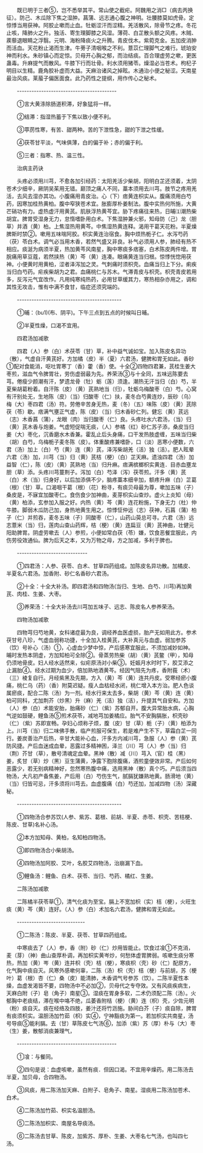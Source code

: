<!-- { "loadSidebar": true } -->
　　既已明于三者⑤，岂不悉举其平。常山使之截疟。阿魏用之消□（病去丙换征）。防己、木瓜除下焦之湿肿。菖蒲、远志通心腹之神明。壮腰膝莫如虎骨。定惊悸当用获神。阿胶止嗽而止血。牡蛎涩汗而涩精。羌活散风，除骨节之疼。冬花止咳，降肺火之升。独活、寄生理脚膝之风湿。薄荷、白芷散头额之风疼。木贼、蒺藜退眼睛之浮翳。元明、海粉降痰火之升腾。青皮伐木。紫菀克金。五加皮消肿而活血。天花粉止渴而生津。牛蒡子清咽喉之不利。薏苡仁理脚气之难行。琥珀安神而利水。朱砂镇心而定惊。贝母开心胸之郁，而治结痰。百合理虚劳之嗽，更医蛊毒。升麻提气而散风。牛膝下行而壮骨。利水须用猪苓。燥湿必当苍术。枸杞子明目以生精。鹿角胶补虚而大益。天麻治诸风之掉眩。木通治小便之秘涩。天南星最治风痰。莱菔子偏医面食。此乃药性之提纲，用作传心之秘术。

　　-----------------------------------------

　　①言大黄涤除肠道积滞，好象猛将一样。

　　②结滞：指湿热蓄于下焦以致小便不利。

　　③葶苈性寒，有苦、甜两种。苦的下泄性急，甜的下泄之性缓。

　　④茯苓甘平淡，气味俱薄，白的偏于补；赤的偏于利。

　　⑤三者：指寒、热、温三性。

　　治病主药诀

　　头疼必须用川芎，不愈各加引经药：太阳羌活少柴胡，阳明白芷还须着，太阴苍术少细辛，厥阴吴茱用无错。巅顶之痛人不同，藁本须用去川芎。肢节之疼用羌活，去风去湿亦其功。小腹痛用青皮治。心（下）痞黄连枳实从。腹痛须用白芍药，因寒加桂热黄柏。腹中窄狭苍术宜。胀膨厚朴姜制法。腹中实热何所施，大黄芒硝功有力。虚热虚汗用黄芪。肌肤浮热黄芩宜。胁下疼痛往来热，日晡⑴潮热柴胡宜。脾胃受湿身无力，怠惰嗜卧用白术。下焦湿肿兼火邪，知母防（己）龙（胆草）并酒（黄）柏。上焦湿热用黄芩。中焦湿热黄连释。渴用干葛天花粉。半夏燥脾斯时禁②。嗽用五味喘阿胶。枳实黄连治宿食。胸中烦热栀子仁。水泻芍药（茯）苓白术。调气必当用木香，若然气盛又非良。补气必须用人参，肺经有热不相应。痰涎为病须半夏，热加黄芩风南星，胸中寒痰多痞塞，白术陈皮两件增。胃脘痛用草豆蔻，若然挟热（黄）芩（黄）连凑。眼痛黄连当归根。惊悸恍惚用茯神。小便黄时用黄柏，涩者泽泻加之灵。气刺痛时须枳壳。血痛当归上下分。痢疾当归白芍药。疟疾柴胡为之君。血痛桃仁与苏木。气滞青皮与枳壳。枳壳青皮若用多，反泻元气宜改作。凡用纯寒纯热药，必用甘草缓其力，寒热相杂亦用之，调和其性无攻击，惟有中满不食甘，临症还须究端的。

　　-------------------------------------------

　　①晡：（bu1)(布、阴平)。下午三点到五点的时候叫日晡。

　　②半夏性燥，口渴不宜用。

　　四君汤加减歌

　　四君（人）参（白）术茯苓（甘）草，补中益气诚如宝。加入陈皮名异功（散），气虚自汗黄芪好。方加橘（皮）半（夏）六君汤，健脾和胃无如此。香砂①配对食能消，呕吐胃寒丁（香）藿（香）使。十全②四物四君兼，芪桂生姜大枣煎，滋血气令脾胃壮，劳伤虚弱最为先。养荣汤③与十全同，五味远陈要去芎。倦瘦少颜潮有汗，梦遗龙骨（牡）蛎（莲）须逢。潮热无汗当归（白）芍，半夏柴胡葛粉着。自汗陈（皮）（黄）芪熟地当（归），牡蛎乌梅酸枣（白）芍。心窝有汗别处无，生地陈（皮）（当）归酸枣（仁）扶，麦冬白芍黄连炒，辰砂（乌）梅（大）枣四君（汤）符。劳倦辛苦身无热，麦（冬）（五）味陈（皮）（黄）芪除茯（苓）歇。痞满气壅正气虚，陈（皮）（当）归木香砂仁列。健忘（黄）芪远（志）木香菖（蒲），龙眼（肉）当归酸枣（仁）良。头疼吐水六君汤，（当）归（黄）芪木香与炮姜。气虚短促喘无痰，（人）参橘（红）砂仁苏子添，桑皮当归姜（大）枣化，沉香磨水木香兼。霍乱止后头身痛，口干发热肢虚缠，五味当归柴（胡）白芍，乌梅栀子麦冬陈（皮）。体重酸疼兼嗜卧，口（淡）恶寒小便数，六君（汤）加上（白）芍（黄）连（黄）芪，泽泻柴胡羌（活）独（活）。肥人眩晕六君（汤）加，川芎（当）归（黄）芪桔（梗）（白）芷天麻。遗浊四君（汤）加益智（仁），陈（皮）（黄）芪熟地（当）归升麻。痞满槟榔枳实黄连．目赤血壅龙胆（草）添。头疼川芎蔓荆子。泻加（白）芍泽（泻）茯苓煎。汗多（黄）芪（白）术（当）归身好，以后加添俱不少，脑疼藁本细辛加，额疼升麻（白）芷葛（根）（甘）草。口渴咽干葛（根）（花）粉寻，有痰贝母最为尊，嗽加五味（子）桑皮是，不寐宜加酸枣仁。食伤食少加神曲，麦芽枳实山查炒。虚火上炎知（母）（黄）柏添，玄参加入服之好。内热（黄）芩（黄）连花粉施，下身无力（杜）仲牛膝。脚弱木瓜防己加，身热地黄生用之。惊悸怔仲远（志）茯神，石菖（蒲）柏子（仁）并煎吞，麦冬五味（子）同酸枣（仁），山药山萸总可寻。六君（汤）远志薏米（当）归，莲肉山查山药辉，桔（梗）（黄）连扁豆（黄）芪神曲，壮健元阳助脾胃。阴虚劳嗽去（人）参煎，小便如常白茯（苓）嫌，饮食恶餐宜服此，内伤劳役效通仙。脾为后天之本，又为万物之母，方之加减，多利于脾也。

　　-----------------------------

　　①四君汤：人参、茯苓、白术、甘草四药组成。加陈皮名异功散。加橘皮、半夏名六君汤。加香附、砂仁名香砂六君汤。

　　②十全：十全大补汤。即四君汤和四物汤(当归、生地、白芍、川芎)再加黄芪、肉桂、生姜、大枣。

　　③养荣汤：十全大补汤去川芎加五味子、远志、陈皮名人参养荣汤。

　　四物汤加减歌

　　四物芎归芍地黄，女科诸症最为良，调经养血医虚损，胎产无如用此方。参术茯甘号八珍，气虚血弱称功捷，十全加入桂黄芪，大补真元与血虚。弱加参苏（饮）号补心（汤）①，心虚血少梦中惊，产后感寒宜服此，不须加减妙如神。晡时发热本阴虚，方加知柏可全除②。骨蒸劳热柴（胡）（黄）芪鳖（甲），知母仍须地骨皮。妇人经水适然来，似疟原汤对小柴③。妊娠月水时时下，胶艾添之止漏胎④。经水过期为血少，倍加熟地酒黄芩。经因气阻先为疼，香附莪（术）（三）棱复自行。月经紫黑及先期，方入（黄）芩（黄）连共丹皮。受寒经瘀小腹痛，桃仁乌（药）（香）附莫迟疑。瘦人血枯经水闭，桃仁增入本方治。肥人色谈属瘀痰，配合二陈（汤）为一剂。经水行来太去多，柴胡（黄）芩（黄）连（黄）柏可同科，尤加荆芥（炒黑）升（麻）羌（活）独（活），升提其气自安和。方加（人）参（白）术能安胎，胎痛砂（仁）（紫）苏郁自开。腹大异常胎水病，心胸气逆如鼓硬，鲤鱼汤⑤煎术茯苓，减地芎加姜橘应。胎气不安胸膈胀，枳壳砂（仁）（紫）苏即宣畅。孕妇心烦称子烦，腹（皮）甘（草）栀（子）（黄）柏添为上。川芎（当）归二味佛手散，临产煎服可保生，若是难产生不下，草霜白芷一同行。姜炭善治产后热，辛甘大能补心血，汗多方内减川芎，急服（人）参（黄）芪防风捷。产后血迷成血晕，恶露过多精神困，泽兰（川）芎（人）参（当）归（荆）芥甘（草），散号清魂定血晕。黑神（散）减（川）芎入（官）桂（黑）姜，炙甘（草）炒（黑）豆生蒲黄，净露下胞除腹痛，酒煎童便效非常。产后如何恶露少，若无别病精神好，忽然寒热腹中痛，选用黑神（散）真个巧。产后须当四物汤，大凡初产备焦姜，产后用（白）芍伤生气，腻膈犹嫌熟地黄。肠滑地（黄）（当）归皆可忌，汗多须将川芎去。血虚腹痛（白）芍还加，加减四物（汤）深藏秘。

　　-------------------------------------------

　　①四物汤合参苏饮(人参、紫苏、葛根、前胡、半夏、赤苓、枳壳、苦桔梗、陈皮、甘草)名补心汤。

　　②本方加知母、黄柏，名知柏四物汤。

　　③即四物汤合小柴胡汤。

　　④四物汤加阿胶、艾叶，名胶艾四物汤，治崩漏下血。

　　⑤鲤鱼汤：鲤鱼、白术、茯苓、当归、芍药、橘红、生姜。

　　二陈汤加减歌

　　二陈橘半茯苓草①，清气化痰为至宝。膈上不宽加枳（实）桔（梗），火旺生痰（黄）芩（黄）连好。（人）参（白）术加名六君汤，健脾和胃无如此。

　　----------------------------

　　①二陈汤：陈皮、半夏、茯苓、甘草四药组成。

　　中寒痰去了（人）参，香（附）砂（仁）炒用皆能止。饮食过飡①不克消，麦（芽）（神）曲山查厚朴调，再加枳实黄岑炒，何愁体虚胃脾弱。咳嗽生痰分寒热，热加（黄）岑（黄）连并枳（壳）桔（梗），寒痰枳（壳）砂（仁）配原方，化气胸中痰自灭。风寒外感嗽何辜，二陈（汤）枳（壳）桔（梗）与前胡，苏（梗叶）葛（根）杏（仁）桑（皮）能清肺，木香调气号参苏（饮）。二陈半夏性本燥，血虚发渴皆不要，四物汤中不必加②，贝母代之专夺效。又有风痰疾病生，天麻白附（子）皂（角子）南星③。湿痰在胃身多软，二术仍须配二陈（汤）。火郁胸中老痰结，滞在喉中咯不绝，瓜萎香附桔（梗）（黄）连（枳）壳，少佐元明（粉）痰自灭。痰在经络及四肢，姜汁还将竹沥施。胁间白芥（子）痰自除，脾胃有痰须枳实。温胆汤加竹茹（枳）实④，宁神豁痰为第一。若加枳实共南星，汤号导痰⑤能利膈。去（甘）草陈皮七气汤⑥，加添（紫）苏（厚）朴与（大）枣（生）姜，散郁消痰兼理气，

　　-----------------------------------------

　　①飡：与餐同。

　　②四句是说：血虚咳嗽，虽然有痰．但因口渴。不宜用辛燥药。用二陈汤去半夏，加贝母，合四物汤。

　　③风痰，用二陈汤加天麻、白附子、皂角子、南星。湿痰用二陈汤加苍术、白术。

　　④二陈汤加竹茹、枳实名温胆汤。

　　⑤二陈汤加枳实、南屋名导痰汤。

　　⑥二陈汤去甘草、陈皮，加紫苏、厚朴、生姜、大枣名七气汤，也叫四七汤。

